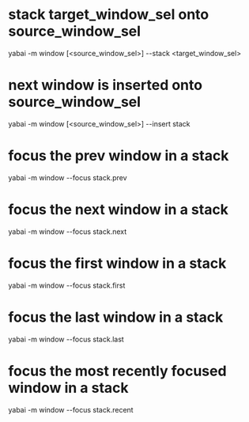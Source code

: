 # stack target_window_sel onto source_window_sel
yabai -m window [<source_window_sel>] --stack <target_window_sel>

# next window is inserted onto source_window_sel
yabai -m window [<source_window_sel>] --insert stack

# focus the prev window in a stack
yabai -m window --focus stack.prev

# focus the next window in a stack
yabai -m window --focus stack.next

# focus the first window in a stack
yabai -m window --focus stack.first

# focus the last window in a stack
yabai -m window --focus stack.last

# focus the most recently focused window in a stack
yabai -m window --focus stack.recent
